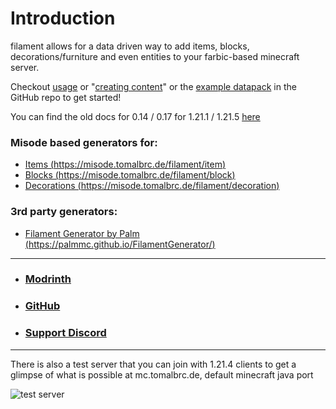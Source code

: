 # Introduction

filament allows for a data driven way to add items, blocks, decorations/furniture and even entities to your farbic-based minecraft server.

Checkout [usage](usage.md) or "[creating content](content)" or the [example datapack](https://github.com/tomalbrc/filament/tree/main/example_datapack/) in the GitHub repo to get started!

You can find the old docs for 0.14 / 0.17 for 1.21.1 / 1.21.5 [here](http://tomalbrc.de/docs/filament-old/)

### Misode based generators for:
- [Items (https://misode.tomalbrc.de/filament/item)](https://misode.tomalbrc.de/filament/item)
- [Blocks (https://misode.tomalbrc.de/filament/block)](https://misode.tomalbrc.de/filament/block)
- [Decorations (https://misode.tomalbrc.de/filament/decoration)](https://misode.tomalbrc.de/filament/decoration)

### 3rd party generators:
- [Filament Generator by Palm (https://palmmc.github.io/FilamentGenerator/)](https://palmmc.github.io/FilamentGenerator/)

---

- ### [Modrinth](https://modrinth.com/mod/filament)
- ### [GitHub](https://github.com/tomalbrc/filament)
- ### [Support Discord](https://discord.gg/9X6w2kfy89)

---

There is also a test server that you can join with 1.21.4 clients to get a glimpse of what is possible at
mc.tomalbrc.de, default minecraft java port

![test server](https://api.loohpjames.com/serverbanner.png?ip=mc.tomalbrc.de)
